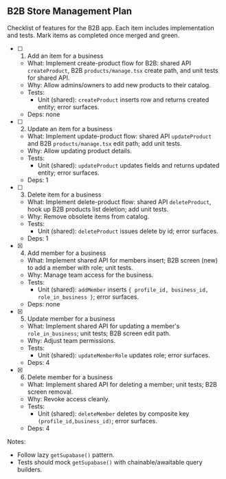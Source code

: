 ## B2B Store Management Plan

Checklist of features for the B2B app. Each item includes implementation and tests. Mark items as completed once merged and green.

- [ ] 1. Add an item for a business
  - What: Implement create-product flow for B2B: shared API `createProduct`, B2B `products/manage.tsx` create path, and unit tests for shared API.
  - Why: Allow admins/owners to add new products to their catalog.
  - Tests:
    - Unit (shared): `createProduct` inserts row and returns created entity; error surfaces.
  - Deps: none

- [ ] 2. Update an item for a business
  - What: Implement update-product flow: shared API `updateProduct` and B2B `products/manage.tsx` edit path; add unit tests.
  - Why: Allow updating product details.
  - Tests:
    - Unit (shared): `updateProduct` updates fields and returns updated entity; error surfaces.
  - Deps: 1

- [ ] 3. Delete item for a business
  - What: Implement delete-product flow: shared API `deleteProduct`, hook up B2B products list deletion; add unit tests.
  - Why: Remove obsolete items from catalog.
  - Tests:
    - Unit (shared): `deleteProduct` issues delete by id; error surfaces.
  - Deps: 1

- [x] 4. Add member for a business
  - What: Implement shared API for members insert; B2B screen (new) to add a member with role; unit tests.
  - Why: Manage team access for the business.
  - Tests:
    - Unit (shared): `addMember` inserts `{ profile_id, business_id, role_in_business }`; error surfaces.
  - Deps: none

- [x] 5. Update member for a business
  - What: Implement shared API for updating a member's `role_in_business`; unit tests; B2B screen edit path.
  - Why: Adjust team permissions.
  - Tests:
    - Unit (shared): `updateMemberRole` updates role; error surfaces.
  - Deps: 4

- [x] 6. Delete member for a business
  - What: Implement shared API for deleting a member; unit tests; B2B screen removal.
  - Why: Revoke access cleanly.
  - Tests:
    - Unit (shared): `deleteMember` deletes by composite key `(profile_id,business_id)`; error surfaces.
  - Deps: 4

Notes:
- Follow lazy `getSupabase()` pattern.
- Tests should mock `getSupabase()` with chainable/awaitable query builders.

